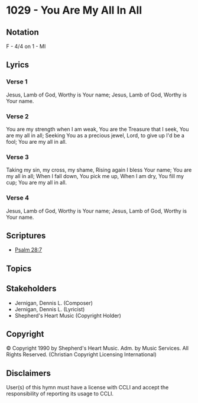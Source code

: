 # 1029 - You Are My All In All

## Notation

F - 4/4 on 1 - MI

## Lyrics

### Verse 1

Jesus, Lamb of God, Worthy is Your name; Jesus, Lamb of God, Worthy is Your name.

### Verse 2

You are my strength when I am weak, You are the Treasure that I seek, You are my all in all; Seeking You as a precious jewel, Lord, to give up I'd be a fool; You are my all in all.

### Verse 3

Taking my sin, my cross, my shame, Rising again I bless Your name; You are my all in all; When I fall down, You pick me up, When I am dry, You fill my cup; You are my all in all.

### Verse 4

Jesus, Lamb of God, Worthy is Your name; Jesus, Lamb of God, Worthy is Your name.


## Scriptures

- [Psalm 28:7](https://www.biblegateway.com/passage/?search=Psalm%2028%3A7)

## Topics


## Stakeholders

- Jernigan, Dennis L. (Composer)
- Jernigan, Dennis L. (Lyricist)
- Shepherd's Heart Music (Copyright Holder)

## Copyright

© Copyright 1990 by Shepherd's Heart Music. Adm. by Music Services. All Rights Reserved.
(Christian Copyright Licensing International)

## Disclaimers

User(s) of this hymn must have a license with CCLI and accept the responsibility of reporting its usage to CCLI.


